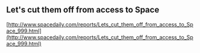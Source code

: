 ## Let's cut them off from access to Space
  
  [http://www.spacedaily.com/reports/Lets_cut_them_off_from_access_to_Space_999.html](http://www.spacedaily.com/reports/Lets_cut_them_off_from_access_to_Space_999.html)